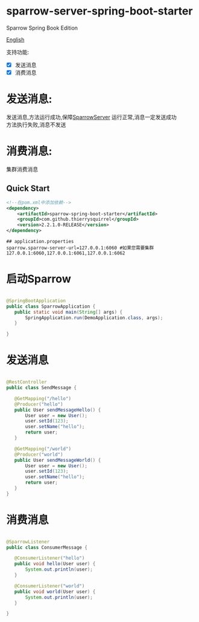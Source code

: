 # sparrow-server-spring-boot-starter

Sparrow Spring Book Edition

[English](./README.md)

支持功能:

- [x] 发送消息
- [x] 消费消息

# 发送消息:

发送消息,方法运行成功,保障[SparrowServer](https://github.com/ThierrySquirrel/sparrow-server-spring-boot-starter) 运行正常,消息一定发送成功  
方法执行失败,消息不发送

# 消费消息:

集群消费消息

## Quick Start

```xml
<!--在pom.xml中添加依赖-->
<dependency>
    <artifactId>sparrow-spring-boot-starter</artifactId>
    <groupId>com.github.thierrysquirrel</groupId>
    <version>2.2.1.0-RELEASE</version>
</dependency>
``` 

 ```properties
 ## application.properties
sparrow.sparrow-server-url=127.0.0.1:6060 #如果您需要集群 127.0.0.1:6060,127.0.0.1:6061,127.0.0.1:6062
 ```  

# 启动Sparrow

 ```java

@SpringBootApplication
public class SparrowApplication {
	public static void main(String[] args) {
		SpringApplication.run(DemoApplication.class, args);
	}

}
 ```

# 发送消息

 ```java

@RestController
public class SendMessage {

	@GetMapping("/hello")
	@Producer("hello")
	public User sendMessageHello() {
		User user = new User();
		user.setId(123);
		user.setName("hello");
		return user;
	}

	@GetMapping("/world")
	@Producer("world")
	public User sendMessageWorld() {
		User user = new User();
		user.setId(123);
		user.setName("hello");
		return user;
	}
}

```

# 消费消息

 ```java

@SparrowListener
public class ConsumerMessage {

	@ConsumerListener("hello")
	public void hello(User user) {
		System.out.println(user);
	}

	@ConsumerListener("world")
	public void world(User user) {
		System.out.println(user);
	}

}
 ```